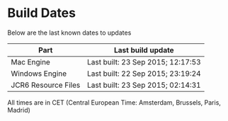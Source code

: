# Build Dates

Below are the last known dates to updates

Part | Last build update
-----|-----
Mac Engine | Last built: 23 Sep 2015; 12:17:53
Windows Engine | Last built: 22 Sep 2015; 23:19:24
JCR6 Resource Files | Last built: 23 Sep 2015; 02:14:31
All times are in CET (Central European Time: Amsterdam, Brussels, Paris, Madrid)




